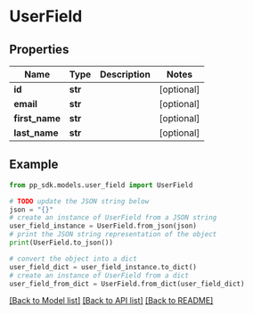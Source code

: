 # UserField


## Properties

Name | Type | Description | Notes
------------ | ------------- | ------------- | -------------
**id** | **str** |  | [optional] 
**email** | **str** |  | [optional] 
**first_name** | **str** |  | [optional] 
**last_name** | **str** |  | [optional] 

## Example

```python
from pp_sdk.models.user_field import UserField

# TODO update the JSON string below
json = "{}"
# create an instance of UserField from a JSON string
user_field_instance = UserField.from_json(json)
# print the JSON string representation of the object
print(UserField.to_json())

# convert the object into a dict
user_field_dict = user_field_instance.to_dict()
# create an instance of UserField from a dict
user_field_from_dict = UserField.from_dict(user_field_dict)
```
[[Back to Model list]](../README.md#documentation-for-models) [[Back to API list]](../README.md#documentation-for-api-endpoints) [[Back to README]](../README.md)


